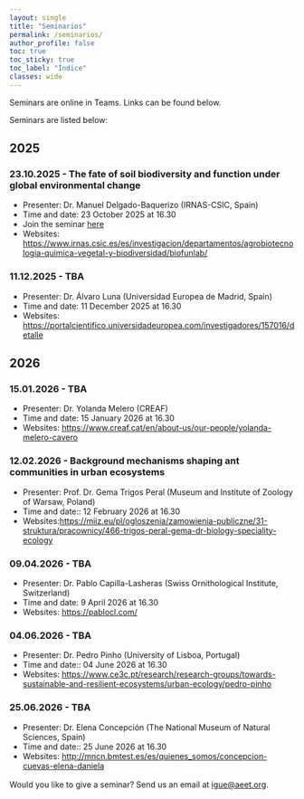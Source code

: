 ```yaml
---
layout: single
title: "Seminarios"
permalink: /seminarios/
author_profile: false
toc: true
toc_sticky: true
toc_label: "Índice"
classes: wide
---
```


Seminars are online in Teams. Links can be found below. 

Seminars are listed below:

## 2025

### 23.10.2025 - The fate of soil biodiversity and function under global environmental change

- Presenter: Dr. Manuel Delgado-Baquerizo (IRNAS-CSIC, Spain) 
- Time and date: 23  October 2025 at 16.30 
- Join the seminar [here](https://teams.microsoft.com/l/meetup-join/19%3ameeting_NjI0OWZkZGEtNmUyMy00MjZkLWIwOGEtZjVjZmEzYTYwMTk5%40thread.v2/0?context=%7b%22Tid%22%3a%22462a9c9c-2da6-4bfb-b318-0f83043fe49b%22%2c%22Oid%22%3a%225a788e3b-38e2-46ae-8a41-7a88d51b2203%22%7d)
- Websites: <https://www.irnas.csic.es/es/investigacion/departamentos/agrobiotecnologia-quimica-vegetal-y-biodiversidad/biofunlab/>

### 11.12.2025 - TBA

- Presenter: Dr. Álvaro Luna (Universidad Europea de Madrid, Spain)
- Time and date: 11 December 2025 at 16.30 
- Websites: <https://portalcientifico.universidadeuropea.com/investigadores/157016/detalle>

## 2026

### 15.01.2026 - TBA 

- Presenter: Dr. Yolanda Melero (CREAF)
- Time and date: 15  January 2026 at 16.30
- Websites: <https://www.creaf.cat/en/about-us/our-people/yolanda-melero-cavero>

### 12.02.2026 - Background mechanisms shaping ant communities in urban ecosystems

- Presenter: Prof. Dr. Gema Trigos Peral (Museum and Institute of Zoology of Warsaw, Poland)
- Time and date::  12 February 2026 at 16.30
- Websites:<https://miiz.eu/pl/ogloszenia/zamowienia-publiczne/31-struktura/pracownicy/466-trigos-peral-gema-dr-biology-speciality-ecology>

### 09.04.2026 - TBA

- Presenter: Dr. Pablo Capilla-Lasheras (Swiss Ornithological Institute, Switzerland)
- Time and date:  9 April  2026 at 16.30
- Websites: <https://pablocl.com/>

### 04.06.2026 - TBA

- Presenter: Dr. Pedro Pinho  (University of Lisboa, Portugal)
- Time and date::  04 June 2026 at 16.30
- Websites: <https://www.ce3c.pt/research/research-groups/towards-sustainable-and-resilient-ecosystems/urban-ecology/pedro-pinho>

### 25.06.2026 - TBA

- Presenter: Dr. Elena Concepción (The National Museum of Natural Sciences, Spain)
- Time and date::  25 June 2026 at 16.30
- Websites: <http://mncn.bmtest.es/es/quienes_somos/concepcion-cuevas-elena-daniela>



<p style="margin-top:1rem;">
Would you like to give a seminar? Send us an email at <a href="mailto:igue@aeet.org">igue@aeet.org</a>.
</p>


